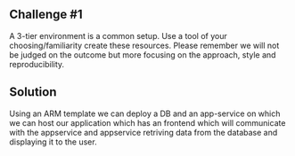 ## Challenge #1

A 3-tier environment is a common setup. Use a tool of your choosing/familiarity create these
resources. Please remember we will not be judged on the outcome but more focusing on the
approach, style and reproducibility.

## Solution

Using an ARM template we can deploy a DB and an app-service on which we can host our application which has an frontend which will communicate with the appservice and appservice retriving data from the database and displaying it to the user.